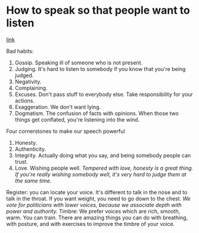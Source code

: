 # How to speak so that people want to listen
[link](http://www.ted.com/talks/julian_treasure_how_to_speak_so_that_people_want_to_listen)

Bad habits:

1. Gossip. Speaking ill of someone who is not present.
2. Judging. It's hard to listen to somebody if you know that you're being judged.
3. Negativity.
4. Complaining.
5. Excuses. Don't pass stuff to everybody else. Take responsibility for your actions.
6. Exaggeration. We don't want lying.
7. Dogmatism. The confusion of facts with opinions. When those two things get conflated, you're listening into the wind.

Four cornerstones to make our speech powerful

1. Honesty.
2. Authenticity.
3. Integrity. Actually doing what you say, and being somebody people can trust.
4. Love. Wishing people well. *Tempered with love, honesty is a great thing. If you're really wishing somebody well, it's very hard to judge them at the same time.*

Register: you can locate your voice. It's different to talk in the nose and to talk in the throat. If you want weight, you need to go down to the chest. *We vote for politicians with lower voices, because we associate depth with power and authority.* Timbre: We prefer voices which are rich, smooth, warm. You can train. There are amazing things you can do with breathing, with posture, and with exercises to improve the timbre of your voice.

